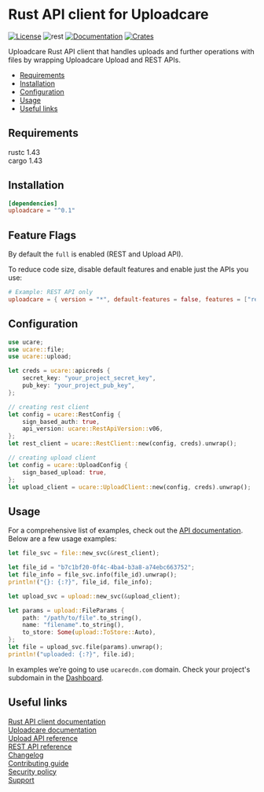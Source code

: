 # Rust API client for Uploadcare

[![License](https://img.shields.io/github/license/uploadcare/uploadcare-rust)](./LICENSE)
![rest](https://github.com/uploadcare/uploadcare-rust/workflows/test/badge.svg)
[![Documentation](https://docs.rs/uploadcare/badge.svg)](https://docs.rs/uploadcare/)
[![Crates](https://img.shields.io/crates/v/uploadcare.svg)](https://crates.io/crates/uploadcare)

Uploadcare Rust API client that handles uploads and further operations with files by wrapping Uploadcare Upload and REST APIs.

- [Requirements](#requirements)
- [Installation](#installation)
- [Configuration](#configuration)
- [Usage](#usage)
- [Useful links](#useful-links)

## Requirements
 
rustc 1.43   
cargo 1.43

## Installation

```toml
[dependencies]
uploadcare = "^0.1"
```

## Feature Flags

By default the `full` is enabled (REST and Upload API).

To reduce code size, disable default features and enable just the APIs you use:

```toml
# Example: REST API only
uploadcare = { version = "*", default-features = false, features = ["rest"] }
```

## Configuration 

```rust
use ucare;
use ucare::file;
use ucare::upload;

let creds = ucare::apicreds {
    secret_key: "your_project_secret_key",
    pub_key: "your_project_pub_key",
};

// creating rest client
let config = ucare::RestConfig {
    sign_based_auth: true,
    api_version: ucare::RestApiVersion::v06,
};
let rest_client = ucare::RestClient::new(config, creds).unwrap();

// creating upload client
let config = ucare::UploadConfig {
    sign_based_upload: true,
};
let upload_client = ucare::UploadClient::new(config, creds).unwrap();
```

## Usage

For a comprehensive list of examples, check out the [API documentation](https://docs.rs/uploadcare/).
Below are a few usage examples:

```rust
let file_svc = file::new_svc(&rest_client);

let file_id = "b7c1bf20-0f4c-4ba4-b3a8-a74ebc663752";
let file_info = file_svc.info(file_id).unwrap();
println!("{}: {:?}", file_id, file_info);

let upload_svc = upload::new_svc(&upload_client);

let params = upload::FileParams {
    path: "/path/to/file".to_string(),
    name: "filename".to_string(),
    to_store: Some(upload::ToStore::Auto),
};
let file = upload_svc.file(params).unwrap();
println!("uploaded: {:?}", file.id);

```

In examples we’re going to use `ucarecdn.com` domain. Check your project's subdomain in the [Dashboard](https://app.uploadcare.com/projects/-/settings/#delivery).

## Useful links

[Rust API client documentation](https://docs.rs/uploadcare/)  
[Uploadcare documentation](https://uploadcare.com/docs/?utm_source=github&utm_medium=referral&utm_campaign=uploadcare-rust)  
[Upload API reference](https://uploadcare.com/api-refs/upload-api/?utm_source=github&utm_medium=referral&utm_campaign=uploadcare-rust)  
[REST API reference](https://uploadcare.com/api-refs/rest-api/?utm_source=github&utm_medium=referral&utm_campaign=uploadcare-rust)  
[Changelog](https://github.com/uploadcare/uploadcare-rust/blob/master/CHANGELOG.md)  
[Contributing guide](https://github.com/uploadcare/.github/blob/master/CONTRIBUTING.md)  
[Security policy](https://github.com/uploadcare/uploadcare-rust/security/policy)  
[Support](https://github.com/uploadcare/.github/blob/master/SUPPORT.md)  
